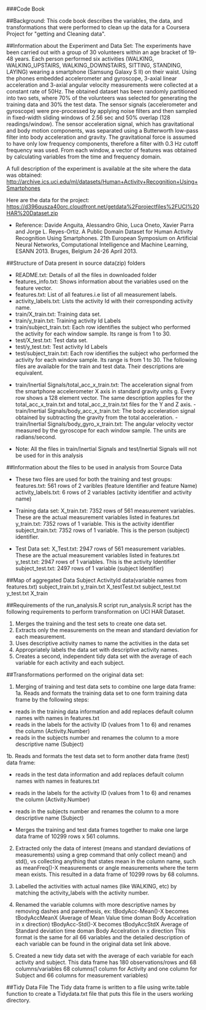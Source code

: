 ###Code Book

##Background:
This code book describes the variables, the data, and transformations that were performed to clean up the data for a Coursera Project for "getting and Cleaning data".

##Information about the Experiment and Data Set:
The experiments have been carried out with a group of 30 volunteers within an age bracket of 19-48 years. 
Each person performed six activities (WALKING, WALKING_UPSTAIRS, WALKING_DOWNSTAIRS, SITTING, STANDING, LAYING) wearing a smartphone (Samsung Galaxy S II) on their waist. 
Using the phones embedded accelerometer and gyroscope, 3-axial linear acceleration and 3-axial angular velocity measurements were collected at a constant rate of 50Hz. 
The obtained dataset has been randomly partitioned into two sets, where 70% of the volunteers was selected for generating the training data and 30% the test data. 
The sensor signals (accelerometer and gyroscope) were pre-processed by applying noise filters and then sampled in fixed-width sliding windows of 2.56 sec and 50% overlap (128 readings/window). 
The sensor acceleration signal, which has gravitational and body motion components, was separated using a Butterworth low-pass filter into body acceleration and gravity. 
The gravitational force is assumed to have only low frequency components, therefore a filter with 0.3 Hz cutoff frequency was used. 
From each window, a vector of features was obtained by calculating variables from the time and frequency domain.

A full description of the experiment is available at the site where the data was obtained: 
http://archive.ics.uci.edu/ml/datasets/Human+Activity+Recognition+Using+Smartphones 

Here are the data for the project: 
https://d396qusza40orc.cloudfront.net/getdata%2Fprojectfiles%2FUCI%20HAR%20Dataset.zip 
* Reference: Davide Anguita, Alessandro Ghio, Luca Oneto, Xavier Parra and Jorge L. Reyes-Ortiz. A Public Domain Dataset for Human Activity Recognition Using Smartphones. 
21th European Symposium on Artificial Neural Networks, Computational Intelligence and Machine Learning, ESANN 2013. Bruges, Belgium 24-26 April 2013.

##Structure of Data present in source data(zip) folders
* README.txt: Details of all the files in downloaded folder
* features_info.txt: Shows information about the variables used on the feature vector.
* features.txt: List of all features.i.e list of all measurement labels.
* activity_labels.txt: Lists the activity Id with their corresponding activity name.
* train/X_train.txt: Training data set.
* train/y_train.txt: Training activity Id Labels
* train/subject_train.txt: Each row identifies the subject who performed the activity for each window sample. Its range is from 1 to 30.
* test/X_test.txt: Test data set.
* test/y_test.txt: Test activity Id Labels
* test/subject_train.txt: Each row identifies the subject who performed the activity for each window sample. Its range is from 1 to 30.
The following files are available for the train and test data. Their descriptions are equivalent. 
- train/Inertial Signals/total_acc_x_train.txt: The acceleration signal from the smartphone accelerometer X axis in standard gravity units g. 
Every row shows a 128 element vector. The same description applies for the total_acc_x_train.txt and total_acc_z_train.txt files for the Y and Z axis. - train/Inertial Signals/body_acc_x_train.txt: The body acceleration signal obtained by subtracting the gravity from 
the total acceleration. - train/Inertial Signals/body_gyro_x_train.txt: The angular velocity vector measured by the gyroscope for each window sample. The units are radians/second.
* Note: All the files in train/Inertial Signals and test/Inertial Signals will not be used for in this analysis

##Information about the files to be used in analysis from Source Data
* These two files are used for both the training and test groups:
features.txt: 561 rows of 2 varibles (feature Identifier and feature Name) 
activity_labels.txt: 6 rows of 2 variables (activity identifier and activity name)

* Training data set:
X_train.txt: 7352 rows of 561 measurement variables. These are the actual measurement variables listed in features.txt
y_train.txt: 7352 rows of 1 variable. This is the activity identifier
subject_train.txt: 7352 rows of 1 variable. This is the person (subject) identifier.

* Test Data set:
X_Test.txt: 2947 rows of 561 measurement variables. These are the actual measurement variables listed in features.txt 
y_test.txt: 2947 rows of 1 variables. This is the activity Identifier
subject_test.txt: 2497 rows of 1 variable (subject Identifier)


##Map of aggregated Data
Subject				ActivityId		data(variable names from features.txt)
subject_train.txt	y_train.txt		X_testTest.txt
subject_test.txt	y_test.txt		X_train

##Requirements of the run_analysis.R script
run_analysis.R script has the following requirements to perform transformation on UCI HAR Dataset.
1. Merges the training and the test sets to create one data set.
2. Extracts only the measurements on the mean and standard deviation for each measurement.
3. Uses descriptive activity names to name the activities in the data set
4. Appropriately labels the data set with descriptive activity names.
5. Creates a second, independent tidy data set with the average of each variable for each activity and each subject.

##Transformations performed on the original data set:
1. Merging of training and test data sets to combine one large data frame:
1a. Reads and formats the training data set to one form training data frame by the following steps:
* reads in the training data information and add replaces default column names with names in features.txt
* reads in the labels for the activity ID (values from 1 to 6) and renames the column (Activity.Number)
* reads in the subjects number and renames the column to a more descriptive name (Subject)

1b. Reads and formats the test data set to form another data frame (test) data frame:
* reads in the test data information and add replaces default column names with names in features.txt
* reads in the labels for the activity ID (values from 1 to 6) and renames the column (Activity.Number)
* reads in the subjects number and renames the column to a more descriptive name (Subject)

* Merges the training and test data frames together to make one large data frame of 10299 rows x 561 columns.

2. Extracted only the data of interest (means and standard deviations of measurements) using a grep command that 
only collect mean() and std(), vs collecting anything that states mean in the column name, such as meanFreq()-X measurements 
or angle measurements where the term mean exists. This resulted in a data frame of 10299 rows by 68 columns.

3. Labelled the activities with actual names (like WALKING, etc) by matching the activity_labels with the activity number.

4. Renamed the variable columns with more descriptive names by removing dashes and parenthesis, ex:
tBodyAcc-Mean()-X becomes tBodyAccMeanX	(Average of Mean Value time doman Body Accelration in x direction)
tBodyAcc-Std()-X becomes tBodyAccStdX	Average of Standard deviation time doman Body Accelration in x direction
This format is the same for all 66 variables and the detailed description of each variable can be found in the original data set link above.

5. Created a new tidy data set with the average of each variable for each activity and subject.
This data frame has 180 observations/rows and 68 columns/variables
68 columns(1 column for Activity and one column for Subject and 66 columns for measurement variables)

##Tidy Data File
The Tidy data frame is written to a file using write.table function to create a 
Tidydata.txt file that puts this file in the users working directory.
